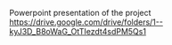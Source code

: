 Powerpoint presentation of the  project 
https://drive.google.com/drive/folders/1--kyJ3D_B8oWaG_OtTIezdt4sdPM5Qs1
